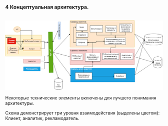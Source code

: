 ### 4 Концептуальная архитектура.

 



​                               ![](КонцептСхема.png)

 

 

Некоторые технические элементы включены для лучшего понимания архитектуры.

 

Схема демонстрирует три уровня взаимодействия (выделены цветом):  Клиент, аналитик, рекламодатель.